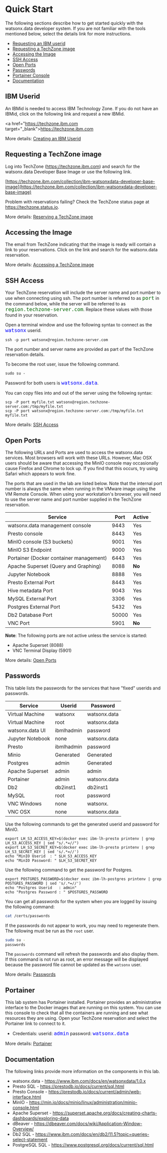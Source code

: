 # Quick Start

The following sections describe how to get started quickly with the watsonx.data developer system. If you are not familiar with the tools mentioned below, select the details link for more instructions.

* [Requesting an IBM userid](#ibm-userid)
* [Requesting a TechZone image](#requesting-a-techzone-image-individual-use)
* [Accessing the Image](#accessing-the-image-techzone)
* [SSH Access](#ssh-access)
* [Open Ports](#open-ports)
* [Passwords](#passwords)
* [Portainer Console](#portainer)
* [Documentation](#documentation)

## IBM Userid

An IBMid is needed to access IBM Technology Zone. If you do not have an IBMid, click on the following link and request a new IBMid.

<a href="https://techzone.ibm.com target="_blank">https://techzone.ibm.com</a>

More details: [Creating an IBM Userid](wxd-reference-ibmid.md)

## Requesting a TechZone image 

Log into TechZone (<a href="https://techzone.ibm.com" target="_blank">https://techzone.ibm.com</a>) and search for the watsonx.data
Developer Base Image or use the following link.

[https://techzone.ibm.com/collection/ibm-watsonxdata-developer-base-image](https://techzone.ibm.com/collection/ibm-watsonxdata-developer-base-image)

Problem with reservations failing? Check the TechZone status page at <a href="https://techzone.status.io" target="_blank">https://techzone.status.io</a>.

More details: [Reserving a TechZone image](wxd-reference-techzone.md)

## Accessing the Image 

The email from TechZone indicating that the image is ready will contain a link to your reservations. Click on the link and search for the watsonx.data reservation. 

More details: [Accessing a TechZone image](wxd-reference-access.md)

## SSH Access

Your TechZone reservation will include the server name and port number to use when connecting using ssh. The port number is referred to as <tt style="font-size: large; color: darkgreen;">port</tt> in the command below, while the server will be referred to as <tt style="font-size: large; color: darkgreen;">region.techzone-server.com</tt>. Replace these values with those found in your reservation.

Open a terminal window and use the following syntax to connect as the <code style="font-size: medium;color:blue;">watsonx</code> userid.

```
ssh -p port watsonx@region.techzone-server.com
```

The port number and server name are provided as part of the TechZone reservation details.

To become the root user, issue the following command.
```
sudo su -
```
Password for both users is <code style="color:blue;font-size:medium;">watsonx.data</code>.

You can copy files into and out of the server using the following syntax:

```
scp -P port myfile.txt watsonx@region.techzone-server.com:/tmp/myfile.txt
scp -P port watsonx@region.techzone-server.com:/tmp/myfile.txt myfile.txt
```

More details: [SSH Access](wxd-reference-ssh.md)

## Open Ports

The following URLs and Ports are used to access the watsonx.data services. Most browsers will work with these URLs. However, Mac OSX users should be aware that accessing the MinIO console may occasionally cause Firefox and Chrome to lock up. If you find that this occurs, try using Safari which appears to work fine.

The ports that are used in the lab are listed below. Note that the internal port number is always the same when running in the VMware image using the VM Remote Console. When using your workstation's browser, you will need to use the server name and port number supplied in the TechZone reservation. 

|Service|Port|Active|
|-------|------|----|
| watsonx.data management console|9443|Yes
| Presto console|8443|Yes
| MinIO console (S3 buckets)|9001|Yes
| MinIO S3 Endpoint|9000|Yes
| Portainer (Docker container management)|6443|Yes
| Apache Superset (Query and Graphing)|8088|**No**
| Jupyter Notebook|8888|Yes
| Presto External Port|8443|Yes
| Hive metadata Port|9043|Yes
| MySQL External Port|3306|Yes
| Postgres External Port|5432|Yes
| Db2 Database Port|50000|Yes
| VNC Port |5901|**No**

**Note**: The following ports are not active unless the service is started:

* Apache Superset (8088)
* VNC Terminal Display (5901)

More details: [Open Ports](wxd-reference-ports.md)

## Passwords

This table lists the passwords for the services that have "fixed" userids and passwords.

|Service|Userid|Password
|-------|------|--------|
|Virtual Machine|watsonx|watsonx.data
|Virtual Machine|root|watsonx.data
|watsonx.data UI|ibmlhadmin|password
|Jupyter Notebook|none|watsonx.data
|Presto|ibmlhadmin|password
|Minio|Generated|Generated
|Postgres|admin|Generated
|Apache Superset|admin|admin
|Portainer|admin|watsonx.data
|Db2|db2inst1|db2inst1
|MySQL|root|password
|VNC Windows|none|watsonx.
|VNC OSX|none|watsonx.data

Use the following commands to get the generated userid and password for MinIO.
```
export LH_S3_ACCESS_KEY=$(docker exec ibm-lh-presto printenv | grep LH_S3_ACCESS_KEY | sed "s/.*=//")
export LH_S3_SECRET_KEY=$(docker exec ibm-lh-presto printenv | grep LH_S3_SECRET_KEY | sed 's/.*=//') 
echo "MinIO Userid  : " $LH_S3_ACCESS_KEY
echo "MinIO Password: " $LH_S3_SECRET_KEY
```

Use the following command to get the password for Postgres.
```
export POSTGRES_PASSWORD=$(docker exec ibm-lh-postgres printenv | grep POSTGRES_PASSWORD | sed 's/.*=//')
echo "Postgres Userid   : admin"
echo "Postgres Password : " $POSTGRES_PASSWORD
```

You can get all passwords for the system when you are logged by issuing the following command:
```bash
cat /certs/passwords
```

If the passwords do not appear to work, you may need to regenerate them. The following must be run as the `root` user.

```bash
sudo su -
passwords
```

The `passwords` command will refresh the passwords and also display them. If this command is not run as root, an error message will be displayed because the password file cannot be updated as the `watsonx` user.

More details: [Passwords](wxd-reference-passwords.md)

## Portainer

This lab system has Portainer installed. Portainer provides an administrative interface to the Docker images that are running on this system. You can use this console to check that all the containers are running and see what resources they are using. Open your TechZone reservation and select the Portainer link to connect to it.

   * Credentials: userid: <code style="font-size: medium;color:blue;">admin</code> password: <code style="font-size: medium;color:blue;">watsonx.data</code>

More details: [Portainer](wxd-reference-portainer.md)   

## Documentation

The following links provide more information on the components in this lab.

* watsonx.data - <a href="https://www.ibm.com/docs/en/watsonxdata/1.0.x" target="_blank">https://www.ibm.com/docs/en/watsonxdata/1.0.x</a>
* Presto SQL - <a href="https://prestodb.io/docs/current/sql.html" target="_blank">https://prestodb.io/docs/current/sql.html</a>
* Presto Console - <a href="https://prestodb.io/docs/current/admin/web-interface.html" target="_blank">https://prestodb.io/docs/current/admin/web-interface.html</a>
* MinIO - <a href="https://min.io/docs/minio/linux/administration/minio-console.html" target="_blank">https://min.io/docs/minio/linux/administration/minio-console.html</a>
* Apache Superset - <a href="https://superset.apache.org/docs/creating-charts-dashboards/exploring-data" target="_blank">https://superset.apache.org/docs/creating-charts-dashboards/exploring-data</a>
* dBeaver - <a href="https://dbeaver.com/docs/wiki/Application-Window-Overview/" target="_blank">https://dbeaver.com/docs/wiki/Application-Window-Overview/</a>
* Db2 SQL - <a href="https://www.ibm.com/docs/en/db2/11.5?topic=queries-select-statement" target="_blank">https://www.ibm.com/docs/en/db2/11.5?topic=queries-select-statement</a>
* PostgreSQL SQL - <a href="https://www.postgresql.org/docs/current/sql.html" target="_blank">https://www.postgresql.org/docs/current/sql.html</a>
